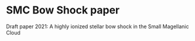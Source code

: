 # SMC Bow Shock paper
Draft paper 2021: A highly ionized stellar bow shock in the Small Magellanic Cloud

